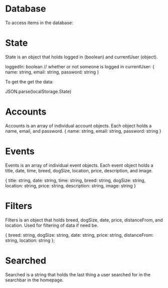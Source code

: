 # Database

To access items in the database:

# State

State is an object that holds logged in (boolean) and currentUser (object).

loggedIn: boolean // whether or not someone is logged in
currentUser: {
  name: string,
  email: string,
  password: string
}

To get the get the data:

JSON.parse(localStorage.State)

# Accounts

Accounts is an array of individual account objects. Each object holds a name, email, and password.
{
  name: string,
  email: string,
  password: string
}
# Events

Events is an array of individual event objects. Each event object holds a title, date, time, breed, dogSize, location, price, description, and image.

{
  title: string,
  date: string,
  time: string,
  breed: string,
  dogSize: string,
  location: string,
  price: string,
  description: string,
  image: string
}

# Filters

Filters is an object that holds breed, dogSize, date, price, distanceFrom, and location. Used for filtering of data if need be.

{
  breed: string,
  dogSize: string,
  date: string,
  price: string,
  distanceFrom: string,
  location: string
};

# Searched

Searched is a string that holds the last thing a user searched for in the searchbar in the homepage.
